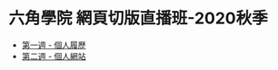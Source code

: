 # 六角學院 網頁切版直播班-2020秋季

- [第一週 - 個人履歷](https://katesu.github.io/webDesignTraining/Week1)
- [第二週 - 個人網站](https://katesu.github.io/webDesignTraining/Week2/dist)
<!-- - [第三週 - 個人網站](https://katesu.github.io/webDesignTraining/Week3/dist)
- [第四週 - 個人網站](https://katesu.github.io/webDesignTraining/Week4/dist)
- [第五週 - 個人網站](https://katesu.github.io/webDesignTraining/Week5/dist)
- [第六週 - 個人網站](https://katesu.github.io/webDesignTraining/Week6/dist)
- [第七週 - 個人網站](https://katesu.github.io/webDesignTraining/Week7/dist) -->